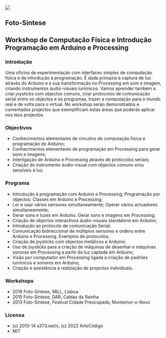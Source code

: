 
![](./wksFoto-Síntese-ic512.png)

## Foto-Síntese
## Workshop de Computação Física e Introdução Programação em Arduino e Processing
### Introdução
Uma oficina de experimentação com interfaces simples de computação física e de introdução à programação. É dada primazia à captura de luz através do Arduino e à sua transformação no Processing em som e imagem, criando instrumentos áudio-visuais lumínicos. Vamos aprender também a criar joysticks com objectos comuns, criar protocolos de comunicação serial entre os objectos e os programas, trazer a computação para o mundo real e de volta para o virtual. No workshop serão demonstrados e comentados projectos que exemplificam estas áreas que poderás aplicar nos teus projectos.


### Objectivos
- Conhecimentos elementares de circuitos de computação física e programação do Arduino;
- Conhecimentos elementares de programação em Processing para gerar sons e imagens;
- Interligação de Arduino e Processing através de protocolos seriais;
- Criação do instrumento áudio-visual com objectos comuns e/ou sensíveis à luz.


### Programa
- Introdução à programação com Arduino e Processing; Programação por objectos: Classes em Arduino e Processing; 
- Ler e usar vários sensores simultaneamente; Operar vários actuadores simultaneamente;
- Gerar sons e luzes em Arduino. Gerar sons e imagens em Processing;
- Criação de objectos interactivos áudio-visuais standalone em Arduino;
- Introdução ao protocolo de comunicação Serial;
- Comunicação bidireccional de múltiplos sensores e ordens entre Arduino e Processing. Exemplos de protocolos;
- Criação de joysticks com objectos metálicos e Arduino;
- Uso de joysticks para a criação de máquinas de desenhar e máquinas sonoras em Processing a partir da luz captada em Arduino;
- Visão por computador em Processing ligada à criação de padrões lumínicos e sonoros em Arduino;
- Criação e assistência à realização de projectos individuais.


### Workshops
- 2016 Foto-Síntese, MILL, Lisboa 
- 2015 Foto-Síntese, DAR, Caldas da Rainha 
- 2013 Foto-Síntese, Festival Cidade Preocupada, Montemor-o-Novo 

### Licensa
- (c) 2013-14 s373.net/x, (c) 2022 ArteCódigo
- MIT

